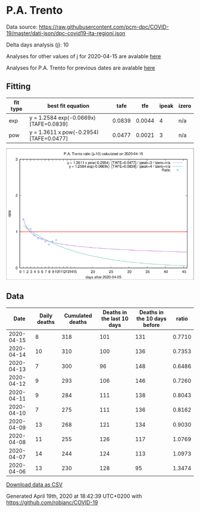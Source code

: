 # P.A. Trento

Data source: https://raw.githubusercontent.com/pcm-dpc/COVID-19/master/dati-json/dpc-covid19-ita-regioni.json

Delta days analysis (j): 10

Analyses for other values of j for 2020-04-15 are avalable [here](../2020-04-15/README.md)

Analyses for P.A. Trento for previous dates are avalable [here](../README.md)

## Fitting 
|fit type|best fit equation|tafe|tfe|ipeak|izero|
|-------|-----|--------|------|---|---|
|exp|y = 1.2584 exp(-0.0669x)  [TAFE=0.0839]|0.0839|0.0044|4|n/a|
|pow|y = 1.3611 x pow(-0.2954)  [TAFE=0.0477]|0.0477|0.0021|3|n/a|

![Plot](COVID-19_p.a._trento_j10_2020-04-15.png)

## Data
|Date|Daily deaths|Cumulated deaths|Deaths in the last 10 days|Deaths in the 10 days before|ratio|
|----|----------|-----------|-------|--------------------|-----|
|2020-04-15|8|318|101|131|0.7710|
|2020-04-14|10|310|100|136|0.7353|
|2020-04-13|7|300|96|148|0.6486|
|2020-04-12|9|293|106|146|0.7260|
|2020-04-11|9|284|111|138|0.8043|
|2020-04-10|7|275|111|136|0.8162|
|2020-04-09|13|268|121|134|0.9030|
|2020-04-08|11|255|126|117|1.0769|
|2020-04-07|14|244|124|113|1.0973|
|2020-04-06|13|230|128|95|1.3474|

[Download data as CSV](COVID-19_p.a._trento_j10_2020-04-15.csv)

Generated April 19th, 2020 at 18:42:39 UTC+0200 with https://github.com/robianc/COVID-19
